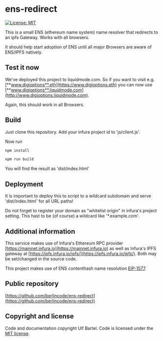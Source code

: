 ens-redirect
============

[![License: MIT](https://img.shields.io/badge/License-MIT-yellow.svg)](https://github.com/berlincode/ens-redirect/blob/master/LICENSE)

This is a small ENS (ethereum name system) name resolver that redirects to an ipfs Gateway.
Works with all browsers.

It should help start adoption of ENS until all major Browsers are aware of ENS/IPFS natively.

Test it now
-----------

We've deployed this project to liquidmode.com. So if you want to visit e.g. [**www.digioptions**.eth](https://www.digioptions.eth) you
can now use [**www.digioptions**.liquidmode.com](http://www.digioptions.liquidmode.com).

Again, this should work in all Browsers.


Build
-----
Just clone this repository. Add your infura project id to 'js/client.js'.

Now run

```bash
npm install

npm run build
```

You will find the result as 'dist/index.html'

Deployment
----------

It is important to deploy this to script to a wildcard subdomain and serve 'dist/index.html' for
all URL paths!

Do not forget to register your domain as "whitelist origin" in infura's project setting.
This hast to be (of course) a wildcard like '\*.example.com'.


Additional information
----------------------

This service makes use of Infura's Ethereum RPC provider 
[https://mainnet.infura.io](https://mainnet.infura.io) as well as Infura's IPFS gateway at
[https://ipfs.infura.io/ipfs/](https://ipfs.infura.io/ipfs/). Both may be set/changed in the source code.


This project makes use of ENS contenthash name resolution [EIP-1577](https://eips.ethereum.org/EIPS/eip-1577).

 
Public repository
-----------------

[https://github.com/berlincode/ens-redirect](https://github.com/berlincode/ens-redirect)

Copyright and license
---------------------

Code and documentation copyright Ulf Bartel. Code is licensed under the
[MIT license](./LICENSE).


